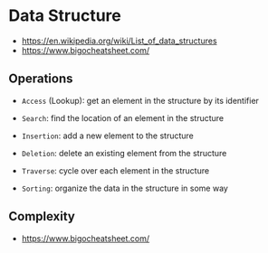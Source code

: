 # Data Structure

- <https://en.wikipedia.org/wiki/List_of_data_structures>
- <https://www.bigocheatsheet.com/>

## Operations

- `Access` (Lookup): get an element in the structure by its identifier
- `Search`: find the location of an element in the structure
- `Insertion`: add a new element to the structure
- `Deletion`: delete an existing element from the structure

- `Traverse`: cycle over each element in the structure
- `Sorting`: organize the data in the structure in some way

## Complexity

- <https://www.bigocheatsheet.com/>
